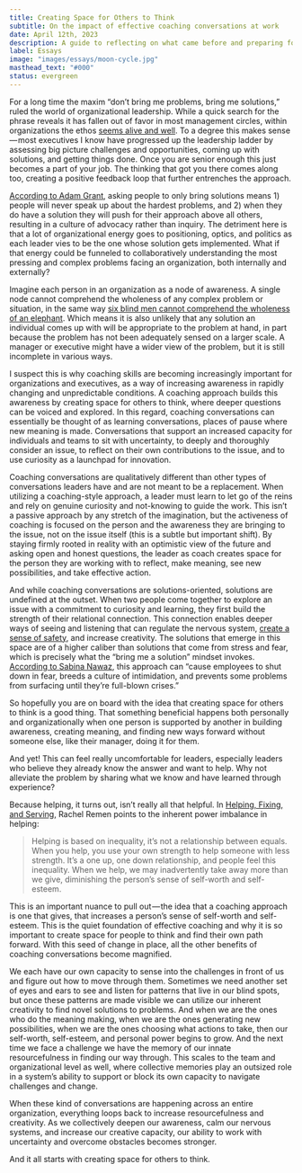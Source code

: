 ```yaml
---
title: Creating Space for Others to Think
subtitle: On the impact of effective coaching conversations at work
date: April 12th, 2023
description: A guide to reflecting on what came before and preparing for what is to come.
label: Essays
image: "images/essays/moon-cycle.jpg"
masthead_text: "#000"
status: evergreen
---
```


For a long time the maxim “don’t bring me problems, bring me solutions,” ruled the world of organizational leadership. While a quick search for the phrase reveals it has fallen out of favor in most management circles, within organizations the ethos [seems alive and well](https://www.inc.com/jim-schleckser/build-organizational-muscle-encourage-your-team-to-bring-solutions-not-problems.html). To a degree this makes sense — most executives I know have progressed up the leadership ladder by assessing big picture challenges and opportunities, coming up with solutions, and getting things done. Once you are senior enough this just becomes a part of your job. The thinking that got you there comes along too, creating a positive feedback loop that further entrenches the approach.

[According to Adam Grant](https://ecorner.stanford.edu/clips/encourage-a-culture-of-inquiry), asking people to only bring solutions means 1) people will never speak up about the hardest problems, and 2) when they do have a solution they will push for their approach above all others, resulting in a culture of advocacy rather than inquiry. The detriment here is that a lot of organizational energy goes to positioning, optics, and politics as each leader vies to be the one whose solution gets implemented. What if that energy could be funneled to collaboratively understanding the most pressing and complex problems facing an organization, both internally and externally?

Imagine each person in an organization as a node of awareness. A single node cannot comprehend the wholeness of any complex problem or situation, in the same way [six blind men cannot comprehend the wholeness of an elephant](https://allpoetry.com/The-Blind-Man-And-The-Elephant). Which means it is also unlikely that any solution an individual comes up with will be appropriate to the problem at hand, in part because the problem has not been adequately sensed on a larger scale. A manager or executive might have a wider view of the problem, but it is still incomplete in various ways.

I suspect this is why coaching skills are becoming increasingly important for organizations and executives, as a way of increasing awareness in rapidly changing and unpredictable conditions. A coaching approach builds this awareness by creating space for others to think, where deeper questions can be voiced and explored. In this regard, coaching conversations can essentially be thought of as learning conversations, places of pause where new meaning is made. Conversations that support an increased capacity for individuals and teams to sit with uncertainty, to deeply and thoroughly consider an issue, to reflect on their own contributions to the issue, and to use curiosity as a launchpad for innovation.

Coaching conversations are qualitatively different than other types of conversations leaders have and are not meant to be a replacement. When utilizing a coaching-style approach, a leader must learn to let go of the reins and rely on genuine curiosity and not-knowing to guide the work. This isn’t a passive approach by any stretch of the imagination, but the activeness of coaching is focused on the person and the awareness they are bringing to the issue, not on the issue itself (this is a subtle but important shift). By staying firmly rooted in reality with an optimistic view of the future and asking open and honest questions, the leader as coach creates space for the person they are working with to reflect, make meaning, see new possibilities, and take effective action.

And while coaching conversations are solutions-oriented, solutions are undefined at the outset. When two people come together to explore an issue with a commitment to curiosity and learning, they first build the strength of their relational connection. This connection enables deeper ways of seeing and listening that can regulate the nervous system, [create a sense of safety](https://medium.com/reboot-leadership-resiliency/leading-consciously-staying-relational-with-presence-and-attunement-a6af1d1233f6), and increase creativity. The solutions that emerge in this space are of a higher caliber than solutions that come from stress and fear, which is precisely what the “bring me a solution” mindset invokes. [According to Sabina Nawaz](https://hbr.org/2017/09/the-problem-with-saying-dont-bring-me-problems-bring-me-solutions), this approach can “cause employees to shut down in fear, breeds a culture of intimidation, and prevents some problems from surfacing until they’re full-blown crises.”

So hopefully you are on board with the idea that creating space for others to think is a good thing. That something beneficial happens both personally and organizationally when one person is supported by another in building awareness, creating meaning, and finding new ways forward without someone else, like their manager, doing it for them.

And yet! This can feel really uncomfortable for leaders, especially leaders who believe they already know the answer and want to help. Why not alleviate the problem by sharing what we know and have learned through experience?

Because helping, it turns out, isn’t really all that helpful. In [Helping, Fixing, and Serving](https://www.awakin.org/v2/read/view.php?tid=127), Rachel Remen points to the inherent power imbalance in helping:

> Helping is based on inequality, it’s not a relationship between equals. When you help, you use your own strength to help someone with less strength. It’s a one up, one down relationship, and people feel this inequality. When we help, we may inadvertently take away more than we give, diminishing the person’s sense of self-worth and self-esteem.

This is an important nuance to pull out — the idea that a coaching approach is one that gives, that increases a person’s sense of self-worth and self-esteem. This is the quiet foundation of effective coaching and why it is so important to create space for people to think and find their own path forward. With this seed of change in place, all the other benefits of coaching conversations become magnified.

We each have our own capacity to sense into the challenges in front of us and figure out how to move through them. Sometimes we need another set of eyes and ears to see and listen for patterns that live in our blind spots, but once these patterns are made visible we can utilize our inherent creativity to find novel solutions to problems. And when we are the ones who do the meaning making, when we are the ones generating new possibilities, when we are the ones choosing what actions to take, then our self-worth, self-esteem, and personal power begins to grow. And the next time we face a challenge we have the memory of our innate resourcefulness in finding our way through. This scales to the team and organizational level as well, where collective memories play an outsized role in a system’s ability to support or block its own capacity to navigate challenges and change.

When these kind of conversations are happening across an entire organization, everything loops back to increase resourcefulness and creativity. As we collectively deepen our awareness, calm our nervous systems, and increase our creative capacity, our ability to work with uncertainty and overcome obstacles becomes stronger.

And it all starts with creating space for others to think.
